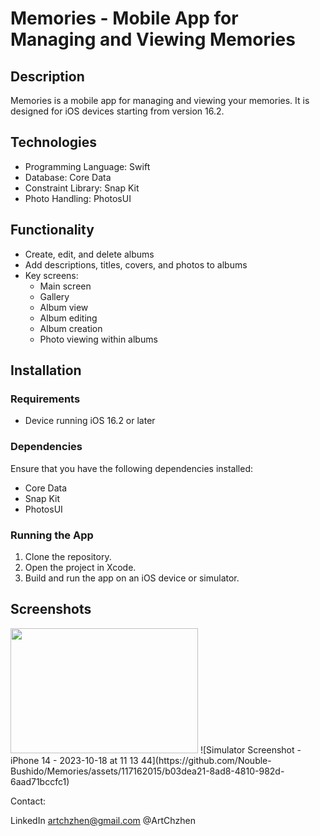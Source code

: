# Memories - Mobile App for Managing and Viewing Memories

## Description

Memories is a mobile app for managing and viewing your memories. It is designed for iOS devices starting from version 16.2.

## Technologies

- Programming Language: Swift
- Database: Core Data
- Constraint Library: Snap Kit
- Photo Handling: PhotosUI

## Functionality

- Create, edit, and delete albums
- Add descriptions, titles, covers, and photos to albums
- Key screens:
  - Main screen
  - Gallery
  - Album view
  - Album editing
  - Album creation
  - Photo viewing within albums

## Installation

### Requirements

- Device running iOS 16.2 or later

### Dependencies

Ensure that you have the following dependencies installed:

- Core Data
- Snap Kit
- PhotosUI

### Running the App

1. Clone the repository.
2. Open the project in Xcode.
3. Build and run the app on an iOS device or simulator.

## Screenshots

<img src="[ссылка_на_ваш_скриншот.jpg](https://github.com/Nouble-Bushido/Memories/assets/117162015/b03dea21-8ad8-4810-982d-6aad71bccfc1)" width="300" height="200">
![Simulator Screenshot - iPhone 14 - 2023-10-18 at 11 13 44](https://github.com/Nouble-Bushido/Memories/assets/117162015/b03dea21-8ad8-4810-982d-6aad71bccfc1)



Contact:

LinkedIn
artchzhen@gmail.com
@ArtChzhen

